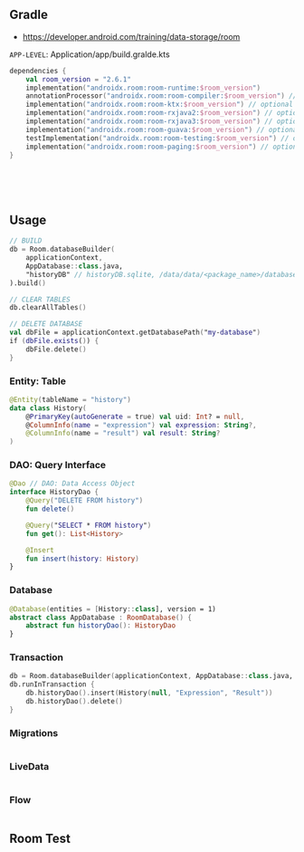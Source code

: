 
## Gradle
- https://developer.android.com/training/data-storage/room

`APP-LEVEL`: Application/app/build.gralde.kts
```kts
dependencies {
    val room_version = "2.6.1"
    implementation("androidx.room:room-runtime:$room_version")
    annotationProcessor("androidx.room:room-compiler:$room_version") // If this project only uses Java source, use the Java annotationProcessor, No additional plugins are necessary
    implementation("androidx.room:room-ktx:$room_version") // optional - Kotlin Extensions and Coroutines support for Room
    implementation("androidx.room:room-rxjava2:$room_version") // optional - RxJava2 support for Room
    implementation("androidx.room:room-rxjava3:$room_version") // optional - RxJava3 support for Room
    implementation("androidx.room:room-guava:$room_version") // optional - Guava support for Room, including Optional and ListenableFuture
    testImplementation("androidx.room:room-testing:$room_version") // optional - Test helpers
    implementation("androidx.room:room-paging:$room_version") // optional - Paging 3 Integration
}
```


<br><br><br>

## Usage
```kotlin
// BUILD
db = Room.databaseBuilder(
    applicationContext,
    AppDatabase::class.java,
    "historyDB" // historyDB.sqlite, /data/data/<package_name>/databases/historyDB
).build()

// CLEAR TABLES
db.clearAllTables()

// DELETE DATABASE
val dbFile = applicationContext.getDatabasePath("my-database")
if (dbFile.exists()) {
    dbFile.delete()
}

```

### Entity: Table
```kotlin
@Entity(tableName = "history")
data class History(
    @PrimaryKey(autoGenerate = true) val uid: Int? = null,
    @ColumnInfo(name = "expression") val expression: String?,
    @ColumnInfo(name = "result") val result: String?
)
```


### DAO: Query Interface
```kotlin
@Dao // DAO: Data Access Object
interface HistoryDao {
    @Query("DELETE FROM history")
    fun delete()

    @Query("SELECT * FROM history")
    fun get(): List<History>

    @Insert
    fun insert(history: History)
}
```

### Database
```kotlin
@Database(entities = [History::class], version = 1)
abstract class AppDatabase : RoomDatabase() {
    abstract fun historyDao(): HistoryDao
}
```



### Transaction
```kotlin
db = Room.databaseBuilder(applicationContext, AppDatabase::class.java, "historyDB").build() // historyDB.sqlite, /data/data/<package_name>/databases/historyDB
db.runInTransaction {
    db.historyDao().insert(History(null, "Expression", "Result"))
    db.historyDao().delete()
}
```


### Migrations
```kotlin
```

### LiveData
```kotlin
```

### Flow
```kotlin
```

## Room Test
```kotlin
```

